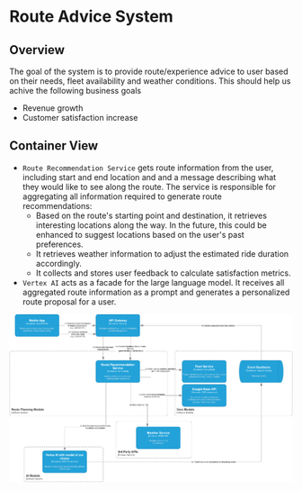 
# Route Advice System
## Overview
The goal of the system is to provide route/experience advice to user based on their needs, fleet availability and weather conditions.
This should help us achive the following business goals
* Revenue growth 
* Customer satisfaction increase

## Container View

* `Route Recommendation Service` gets route information from the user, including start and end location and and a message describing what they would like to see along the route.
The service is responsible for aggregating all information required to generate route recommendations:
  * Based on the route's starting point and destination, it retrieves interesting locations along the way. In the future, this could be enhanced to suggest locations based on the user's past preferences.
  * It retrieves weather information to adjust the estimated ride duration accordingly.
  * It collects and stores user feedback to calculate satisfaction metrics.
* `Vertex AI` acts as a facade for the large language model. It receives all aggregated route information as a prompt and 
generates a personalized route proposal for a user.

![Diagram](Scooter_Bike%20Route%20Recommendation.drawio.png)
